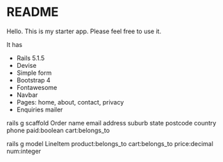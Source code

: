 # README

Hello. This is my starter app. Please feel free to use it.

It has

- Rails 5.1.5
- Devise
- Simple form
- Bootstrap 4
- Fontawesome
- Navbar
- Pages: home, about, contact, privacy
- Enquiries mailer

rails g scaffold Order name email address suburb state postcode country phone paid:boolean cart:belongs_to

rails g model LineItem product:belongs_to cart:belongs_to price:decimal num:integer

